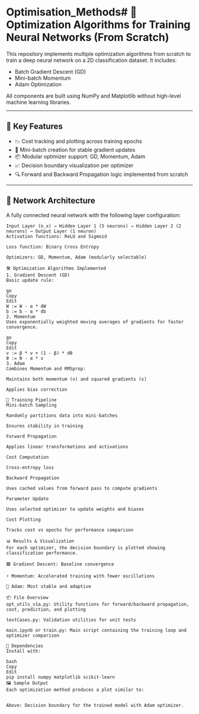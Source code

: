 # Optimisation_Methods# 🔧 Optimization Algorithms for Training Neural Networks (From Scratch)

This repository implements multiple optimization algorithms from scratch to train a deep neural network on a 2D classification dataset. It includes:

- Batch Gradient Descent (GD)
- Mini-batch Momentum
- Adam Optimization

All components are built using NumPy and Matplotlib without high-level machine learning libraries.

---

## 🚀 Key Features

- 📉 Cost tracking and plotting across training epochs
- 🧮 Mini-batch creation for stable gradient updates
- 📦 Modular optimizer support: GD, Momentum, Adam
- 📈 Decision boundary visualization per optimizer
- 🔍 Forward and Backward Propagation logic implemented from scratch

---

## 🧠 Network Architecture

A fully connected neural network with the following layer configuration:

```text
Input Layer (n_x) → Hidden Layer 1 (5 neurons) → Hidden Layer 2 (2 neurons) → Output Layer (1 neuron)
Activation functions: ReLU and Sigmoid

Loss function: Binary Cross Entropy

Optimizers: GD, Momentum, Adam (modularly selectable)

🛠️ Optimization Algorithms Implemented
1. Gradient Descent (GD)
Basic update rule:

go
Copy
Edit
W := W - α * dW
b := b - α * db
2. Momentum
Uses exponentially weighted moving averages of gradients for faster convergence.

go
Copy
Edit
v := β * v + (1 - β) * dθ
θ := θ - α * v
3. Adam
Combines Momentum and RMSprop:

Maintains both momentum (v) and squared gradients (s)

Applies bias correction

🔁 Training Pipeline
Mini-batch Sampling

Randomly partitions data into mini-batches

Ensures stability in training

Forward Propagation

Applies linear transformations and activations

Cost Computation

Cross-entropy loss

Backward Propagation

Uses cached values from forward pass to compute gradients

Parameter Update

Uses selected optimizer to update weights and biases

Cost Plotting

Tracks cost vs epochs for performance comparison

📊 Results & Visualization
For each optimizer, the decision boundary is plotted showing classification performance.

🟩 Gradient Descent: Baseline convergence

⚡ Momentum: Accelerated training with fewer oscillations

🔮 Adam: Most stable and adaptive

📦 File Overview
opt_utils_v1a.py: Utility functions for forward/backward propagation, cost, prediction, and plotting

testCases.py: Validation utilities for unit tests

main.ipynb or train.py: Main script containing the training loop and optimizer comparison

🧪 Dependencies
Install with:

bash
Copy
Edit
pip install numpy matplotlib scikit-learn
🖼️ Sample Output
Each optimization method produces a plot similar to:


Above: Decision boundary for the trained model with Adam optimizer.

